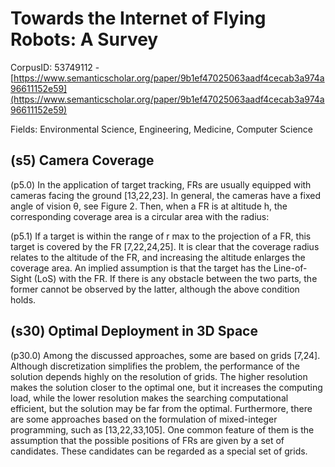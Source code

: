 # Towards the Internet of Flying Robots: A Survey

CorpusID: 53749112 - [https://www.semanticscholar.org/paper/9b1ef47025063aadf4cecab3a974a96611152e59](https://www.semanticscholar.org/paper/9b1ef47025063aadf4cecab3a974a96611152e59)

Fields: Environmental Science, Engineering, Medicine, Computer Science

## (s5) Camera Coverage
(p5.0) In the application of target tracking, FRs are usually equipped with cameras facing the ground [13,22,23]. In general, the cameras have a fixed angle of vision θ, see Figure 2. Then, when a FR is at altitude h, the corresponding coverage area is a circular area with the radius:

(p5.1) If a target is within the range of r max to the projection of a FR, this target is covered by the FR [7,22,24,25]. It is clear that the coverage radius relates to the altitude of the FR, and increasing the altitude enlarges the coverage area. An implied assumption is that the target has the Line-of-Sight (LoS) with the FR. If there is any obstacle between the two parts, the former cannot be observed by the latter, although the above condition holds. 
## (s30) Optimal Deployment in 3D Space
(p30.0) Among the discussed approaches, some are based on grids [7,24]. Although discretization simplifies the problem, the performance of the solution depends highly on the resolution of grids. The higher resolution makes the solution closer to the optimal one, but it increases the computing load, while the lower resolution makes the searching computational efficient, but the solution may be far from the optimal. Furthermore, there are some approaches based on the formulation of mixed-integer programming, such as [13,22,33,105]. One common feature of them is the assumption that the possible positions of FRs are given by a set of candidates. These candidates can be regarded as a special set of grids.
